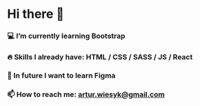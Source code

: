 # Hi there 👋

### 💻 I’m currently learning Bootstrap
### 🔥 Skills I already have: HTML / CSS / SASS / JS / React
### 📘 In future I want to learn Figma
### 📫 How to reach me: artur.wiesyk@gmail.com
